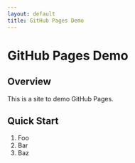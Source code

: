 ```yaml
---
layout: default
title: GitHub Pages Demo
---
```

# GitHub Pages Demo

## Overview

This is a site to demo GitHub Pages.

## Quick Start

1. Foo
2. Bar
3. Baz
